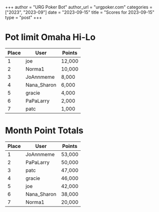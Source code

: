 +++
author = "URG Poker Bot"
author_url = "urgpoker.com"
categories = ["2023", "2023-09"]
date = "2023-09-15"
title = "Scores for 2023-09-15"
type = "post"
+++
# Pot limit Omaha Hi-Lo

| Place | User | Points |
|-------|------|--------|
| 1 | joe | 12,000 |
| 2 | Norma1 | 10,000 |
| 3 | JoAnnmeme | 8,000 |
| 4 | Nana_Sharon | 6,000 |
| 5 | gracie | 4,000 |
| 6 | PaPaLarry | 2,000 |
| 7 | patc | 1,000 |

# Month Point Totals

| Place | User | Points |
|-------|------|--------|
| 1 | JoAnnmeme | 53,000 |
| 2 | PaPaLarry | 50,000 |
| 3 | patc | 47,000 |
| 4 | gracie | 46,000 |
| 5 | joe | 42,000 |
| 6 | Nana_Sharon | 38,000 |
| 7 | Norma1 | 20,000 |

